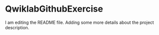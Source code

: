 # QwiklabGithubExercise

I am editing the README file. Adding some more details about the project description.
